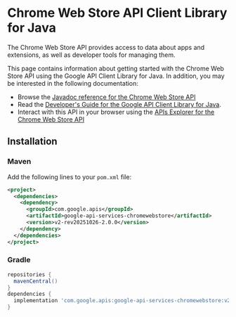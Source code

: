 # Chrome Web Store API Client Library for Java

The Chrome Web Store API provides access to data about apps and extensions, as well as developer tools for managing them.

This page contains information about getting started with the Chrome Web Store API
using the Google API Client Library for Java. In addition, you may be interested
in the following documentation:

* Browse the [Javadoc reference for the Chrome Web Store API][javadoc]
* Read the [Developer's Guide for the Google API Client Library for Java][google-api-client].
* Interact with this API in your browser using the [APIs Explorer for the Chrome Web Store API][api-explorer]

## Installation

### Maven

Add the following lines to your `pom.xml` file:

```xml
<project>
  <dependencies>
    <dependency>
      <groupId>com.google.apis</groupId>
      <artifactId>google-api-services-chromewebstore</artifactId>
      <version>v2-rev20251026-2.0.0</version>
    </dependency>
  </dependencies>
</project>
```

### Gradle

```gradle
repositories {
  mavenCentral()
}
dependencies {
  implementation 'com.google.apis:google-api-services-chromewebstore:v2-rev20251026-2.0.0'
}
```

[javadoc]: https://googleapis.dev/java/google-api-services-chromewebstore/latest/index.html
[google-api-client]: https://github.com/googleapis/google-api-java-client/
[api-explorer]: https://developers.google.com/apis-explorer/#p/chromewebstore/v1/

